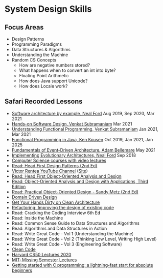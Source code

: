 # System Design Skills

## Focus Areas

- Design Patterns
- Programming Paradigms
- Data Structures & Algorithms
- Understanding the Machine
- Random CS Concepts
  - How are negative numbers stored?
  - What happens when to convert an int into byte?
  - Floating Point Arithmetic
  - How does Java support Unicode?
  - How does Locale work?

## Safari Recorded Lessons
- [Software architecture by example, Neal Ford](https://learning.oreilly.com/live-events/software-architecture-by-example/0636920261797/0636920500605/) Aug 2019, Sep 2020, Mar 2021
- [Hands-on Software Design, Venkat Subramaniam](https://learning.oreilly.com/live-events/hands-on-software-design/0636920508755/0636920052287/) Mar 2021
- [Understanding Functional Programming, Venkat Subramaniam](https://learning.oreilly.com/live-events/hands-on-software-design/0636920508755/0636920052287/) Jan 2021, Mar 2021
- [Functional Programming in Java, Ken Kousen](https://learning.oreilly.com/live-events/functional-programming-in-java/0636920071136/0636920483991/) Oct 2019, Jan 2021, Jan 2025
- [Fundamentals of Event-Driven Architecture, Adam Bellemare](https://learning.oreilly.com/live-events/fundamentals-of-event-driven-microservices/0636920410980/0636920052538/) May 2021
- [Implementing Evolutionary Architectures, Neal Ford](https://learning.oreilly.com/live-events/implementing-evolutionary-architectures/0636920183358/0636920196976/) Sep 2018
- [Computer Science courses with video lectures](https://github.com/Developer-Y/cs-video-courses)
- [Read: Head First Design Patterns (2nd Ed)](https://learning.oreilly.com/library/view/head-first-design/9781492077992/)
- [Victor Rentea YouTube Channel](https://www.youtube.com/playlist?list=PLggcOULvfLL_MfFS_O0MKQ5W_6oWWbIw5) ([Site](http://victorrentea.ro/))
- [Read: Head First Object-Oriented Analysis and Design](https://learning.oreilly.com/library/view/head-first-object-oriented/0596008678/)
- [Read: Object-Oriented Analysis and Design with Applications, Third Edition](https://learning.oreilly.com/library/view/object-oriented-analysis-and/9780201895513/)
- [Read: Practical Object-Oriented Design - Sandy Metz (2nd Ed)](https://learning.oreilly.com/library/view/practical-object-oriented-design/9780134445588/)
- [Domain Driven Design](https://www.youtube.com/watch?v=pMuiVlnGqjk)
- [Get Your Hands Dirty on Clean Architecture](https://learning.oreilly.com/library/view/get-your-hands/9781839211966/B15547_FM_Final_SZ.xhtml)
- [Refactoring: Improving the design of existing code]()
- Read: Cracking the Coding Interview 6th Ed
- Read: Inside the Machine
- Read: Common Sense Guide to Data Structures and Algorithms
- Read: Algorithms and Data Structures in Action
- Read: Write Great Code - Vol 1 (Understanding the Machine)
- Read: Write Great Code - Vol 2 (Thinking Low Level, Writing High Level)
- Read: Write Great Code - Vol 3 (Engineering Software)
- [Clean Code](https://learning.oreilly.com/videos/clean-code/9780134661742/)
- [Harvard CS50 Lectures 2020](https://www.youtube.com/playlist?list=PLhQjrBD2T382AvyLN85USYYc2IapRptWI)
- [MIT: Missing Semester Lectures](https://missing.csail.mit.edu/2020/)
- [Getting started with C programming: a lightning-fast start for absolute beginners](https://not.cafe/2020/10/12/getting-started-with-c-programming.html)
